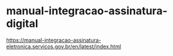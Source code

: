 # manual-integracao-assinatura-digital
https://manual-integracao-assinatura-eletronica.servicos.gov.br/en/latest/index.html
